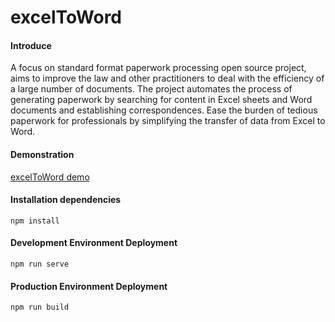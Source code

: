 # excelToWord

#### Introduce
A focus on standard format paperwork processing open source project, aims to improve the law and other practitioners to deal with the efficiency of a large number of documents.
The project automates the process of generating paperwork by searching for content in Excel sheets and Word documents and establishing correspondences.
Ease the burden of tedious paperwork for professionals by simplifying the transfer of data from Excel to Word.

#### Demonstration 

[excelToWord demo](https://satri.cn/projects/excelToWord)

#### Installation dependencies
```
npm install
```

#### Development Environment Deployment
```
npm run serve
```

#### Production Environment Deployment
```
npm run build
```
